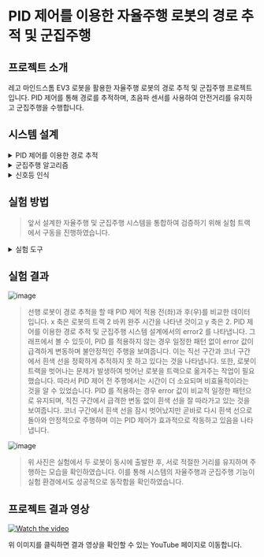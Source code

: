 # PID 제어를 이용한 자율주행 로봇의 경로 추적 및 군집주행


## 프로젝트 소개
레고 마인드스톰 EV3 로봇을 활용한 자율주행 로봇의 경로 추적 및 군집주행 프로젝트입니다. PID 제어를 통해 경로를 추적하며, 초음파 센서를 사용하여 안전거리를 유지하고 군집주행을 수행합니다.


## 시스템 설계
<details>
<summary>PID 제어를 이용한 경로 추적
</summary>
  

>자율주행 로봇은 목표 경로를 따라가기 위하여 조향 조작이 필요합니다.
>PID(Proportional Integral Derivative) 제어기를 활용하여 자율주행 로봇이 트랙을 정확하게 따라가도록 설계하였습니다. PID 제어기의 제어식은 다음과 같습니다.

  
![image](https://github.com/user-attachments/assets/685f3f88-f1af-4e9e-99eb-13d185c46d9f)


>로봇마다 PID 제어 이득의 최적화된 값이 다르므로 수동 튜닝을 통하여 각 로봇에 맞게 값을 설정하였습니다.


![image](https://github.com/user-attachments/assets/811efa4b-ca42-4599-9dc5-85fa6055db60)
</details>


<details>
<summary>군집주행 알고리즘</summary>
<blockquote>
초음파 센서를 사용하여 로봇 간 거리를 실시간으로 측정하고, 그 거리에 따라 로봇의 속도를 조절하여 군집 주행을 가능하게 합니다.
</blockquote>

![image](https://github.com/user-attachments/assets/10dcd28f-b090-4dfd-8aa5-b8cb95f36e44)

<blockquote>
이 알고리즘의 핵심은 로봇 간 거리 측정과 이에 따른 속도 조절입니다. 먼저, 초음파 센서를 이용해 앞 차량과의 거리를 실시간으로 측정합니다(1행). 이 거리가 설정된 최소 안전거리인 35cm 이하로 줄어들면 속도를 약 0.12m/s로 감소시켜 거리를 유지하고, 27cm 이하로 줄어들 경우에는 정지하도록 설계하였습니다(4-8행). 로봇 간 거리가 35cm 이상으로 벌어지면 후행 로봇의 속도를 약 0.17m/s로 증가시켜 35cm의 거리를 유지하면서 군집 주행이 가능하도록 설계하였습니다(10-11행).
</blockquote>
</details>

<details>
<summary>신호등 인식</summary>
<blockquote>
자율주행 로봇이 신호등을 인식하고 이에 따라 행동할 수 있도록 로봇에 장착된 카메라를 이용하여 이미지 분류 모델을 구축하였습니다. 

  
이 모델은 CNN(Convolutional Neural Network)을 활용하여 신호등 이미지를 학습시켰고 클래스의 개수는 총 2 개이며 Red 이미지와 Green 이미지 각각 1500 장을 training data 로 사용하였습니다. training data 내에서 훈련 데이터와 검증 데이터로 나누어 그 비율을 8:2 로 지정하였고 Red 224 장과 Green 222 장 총 446 장을 test data 로 구성하였습니다. 로봇에 장착된 카메라를 통해 신호등을 인식하고 신호에 따라 로봇이 적절히 반응할 수 있도록 구현하였습니다.
</blockquote>
</details>


## 실험 방법
<blockquote>
앞서 설계한 자율주행 및 군집주행 시스템을 통합하여 검증하기 위해 실험 트랙에서 구동을 진행하였습니다.
</blockquote>
<details>
<summary>실험 도구</summary>

  
![image](https://github.com/user-attachments/assets/cd8ef478-4fd8-4874-a3f7-7360b7d5389d)

<blockquote>
본 연구에 사용한 선행 로봇(좌)과 후행 로봇(우)입니다. 후행 로봇은 선행 로봇과의 거리를 측정하기 위해 초음파 센서가 앞쪽에 장착되어 있고 라인을 추적하기 위해 이용하는 LSA 센서도 앞쪽 하부에 장착되어 있습니다.
</blockquote>


![image](https://github.com/user-attachments/assets/2eccd59e-8f7e-48a2-aca7-feef7c84d017)


<blockquote>
실험을 확인하기 위한 트랙입니다. 초록색 선은 선행 로봇의 출발 지점을, 빨간색 선은 후행 로봇의 출발 지점을 나타냅니다. 노란색 선은 신호등을 인식하기 위해 멈추어야 하는 지점을 나타내고 파란색 선은 서행 구역을 표시합니다.
</blockquote>



![image](https://github.com/user-attachments/assets/3297b4b9-320e-4866-ac3d-d5b856767627)


<blockquote>
 로봇이 신호등을 인식하고 이에 맞춰 주행을 제어할 수 있도록 두 가지 형태(원형, 사각형)의 신호등을 설정하였습니다. 신호등은 감지 센서에 의해 작동됩니다.
</blockquote>
</details>

## 실험 결과


![image](https://github.com/user-attachments/assets/a0b77754-a40e-4818-ab64-607cbe0c96fc)


<blockquote>
선행 로봇이 경로 추적을 할 때 PID 제어 적용 전(좌)과 후(우)를 비교한 데이터 입니다. x 축은 로봇의 트랙 2 바퀴 완주 시간을 나타낸 것이고 y 축은 2. PID 제어를 이용한 경로 추적 및 군집주행 시스템 설계에서의 error2 를 나타냅니다. 그래프에서 볼 수 있듯이, PID 를 적용하지 않는 경우 일정한 패턴 없이 error 값이 급격하게 변동하며 불안정적인 주행을 보여줍니다. 이는 직선 구간과 코너 구간에서 흰색 선을 정확하게 추적하지 못 하고 있다는 것을 나타냅니다. 또한, 로봇이 트랙을 벗어나는 문제가 발생하여 벗어난 로봇을 트랙으로 옮겨주는 작업이 필요했습니다. 따라서 PID 제어 전 주행에서는 시간이 더 소요되며 비효율적이라는 것을 알 수 있었습니다. PID 를 적용하는 경우 error 값이 비교적 일정한 패턴으로 유지되며, 직진 구간에서 급격한 변동 없이 흰색 선을 잘 따라가고 있는 것을 보여줍니다. 코너 구간에서 흰색 선을 잠시 벗어났지만 곧바로 다시 흰색 선으로 돌아와 안정적으로 주행하며 이는 PID 제어가 효과적으로 작동하고 있음을 나타냅니다.
</blockquote>

![image](https://github.com/user-attachments/assets/17dacbee-4da5-47d4-b9b3-db69a9ad2f70)


<blockquote>
위 사진은 실험에서 두 로봇이 동시에 출발한 후, 서로 적절한 거리를 유지하며 주행하는 모습을 확인하였습니다. 이를 통해 시스템의 자율주행과 군집주행 기능이 실험 환경에서도 성공적으로 동작함을 확인하였습니다.
</blockquote>

## 프로젝트 결과 영상 
[![Watch the video](https://img.youtube.com/vi/KbpQ3JgK9nE/0.jpg)](https://youtu.be/KbpQ3JgK9nE)


위 이미지를 클릭하면 결과 영상을 확인할 수 있는 YouTube 페이지로 이동합니다.
